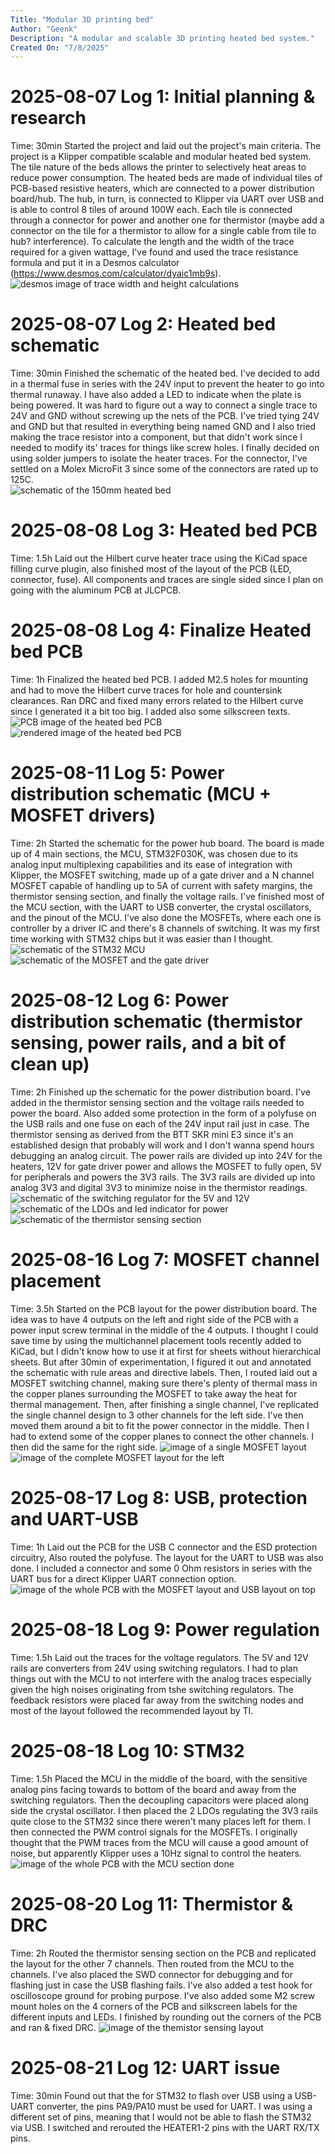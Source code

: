 ```yaml
---
Title: "Modular 3D printing bed"
Author: "Geenk"
Description: "A modular and scalable 3D printing heated bed system."
Created On: "7/8/2025"
---
```


# 2025-08-07 Log 1: Initial planning & research
Time: 30min
Started the project and laid out the project's main criteria. The project is a Klipper compatible scalable and modular heated bed system. The tile nature of the beds allows the printer to selectively heat areas to reduce power consumption. The heated beds are made of individual tiles of PCB-based resistive heaters, which are connected to a power distribution board/hub. The hub, in turn, is connected to Klipper via UART over USB and is able to control 8 tiles of around 100W each. Each tile is connected through a connector for power and another one for thermistor (maybe add a connector on the tile for a thermistor to allow for a single cable from tile to hub? interference). To calculate the length and the width of the trace required for a given wattage, I've found and used the trace resistance formula and put it in a Desmos calculator (https://www.desmos.com/calculator/dyaic1mb9s). 
![desmos image of trace width and height calculations](https://github.com/Haxintosh/tiled-pcb-heater/blob/db1faf27f93f53c38962efba4f0ba4f78a835df6/pics/desmos.png)

# 2025-08-07 Log 2: Heated bed schematic
Time: 30min
Finished the schematic of the heated bed. I've decided to add in a thermal fuse in series with the 24V input to prevent the heater to go into thermal runaway. I have also added a LED to indicate when the plate is being powered. It was hard to figure out a way to connect a single trace to 24V and GND without screwing up the nets  of the PCB. I've tried tying 24V and GND but that resulted in everything being named GND and I also tried making the trace resistor into a component, but that didn't work since I needed to modify its' traces for things like screw holes. I finally decided on using solder jumpers to isolate the heater traces. For the connector, I've settled on a Molex MicroFit 3 since some of the connectors are rated up to 125C.  
![schematic of the 150mm heated bed](https://github.com/Haxintosh/tiled-pcb-heater/blob/98d143a2d95fdf668801079218101a170dff6366/pics/150mm_heater_schem.png)

# 2025-08-08 Log 3: Heated bed PCB
Time: 1.5h
Laid out the Hilbert curve heater trace using the KiCad space filling curve plugin, also finished most of the layout of the PCB (LED, connector, fuse). All components and traces are single sided since I plan on going with the aluminum PCB at JLCPCB.

# 2025-08-08 Log 4: Finalize Heated bed PCB
Time: 1h
Finalized the heated bed PCB. I added M2.5 holes for mounting and had to move the Hilbert curve traces for hole and countersink clearances. Ran DRC and fixed many errors related to the Hilbert curve since I generated it a bit too big. I added also some silkscreen texts.
![PCB image of the heated bed PCB](https://github.com/Haxintosh/tiled-pcb-heater/blob/98d143a2d95fdf668801079218101a170dff6366/pics/150mm_heater_pcb.png)
![rendered image of the heated bed PCB](https://github.com/Haxintosh/tiled-pcb-heater/blob/main/pics/150mm_heater.png)
# 2025-08-11 Log 5: Power distribution schematic (MCU + MOSFET drivers)
Time: 2h
Started the schematic for the power hub board. The board is made up of 4 main sections, the MCU, STM32F030K, was chosen due to its analog input multiplexing capabilities and its ease of integration with Klipper, the MOSFET switching, made up of a gate driver and a N channel MOSFET capable of handling up to 5A of current with safety margins, the thermistor sensing section, and finally the voltage rails. I've finished most of the MCU section, with the UART to USB converter, the crystal oscillators, and the pinout of the MCU. I've also done the MOSFETs, where each one is controller by a driver IC and there's 8 channels of switching. It was my first time working with STM32 chips but it was easier than I thought. 
![schematic of the STM32 MCU](https://github.com/Haxintosh/tiled-pcb-heater/blob/98d143a2d95fdf668801079218101a170dff6366/pics/mcu_schem.png)
![schematic of the MOSFET and the gate driver](https://github.com/Haxintosh/tiled-pcb-heater/blob/98d143a2d95fdf668801079218101a170dff6366/pics/mosfet_schem.png)
# 2025-08-12 Log 6: Power distribution schematic (thermistor sensing, power rails, and a bit of clean up)
Time: 2h
Finished up the schematic for the power distribution board. I've added in the thermistor sensing section and the voltage rails needed to power the board. Also added some protection in the form of a polyfuse on the USB rails and one fuse on each of the 24V input rail just in case. The thermistor sensing as derived from the BTT SKR mini E3 since it's an established design that  probably will work and I don't wanna spend hours debugging an analog circuit. The power rails are divided up into 24V for the heaters, 12V for gate driver power and allows the MOSFET to fully open, 5V for peripherals and powers the 3V3 rails. The 3V3 rails are divided up into analog 3V3 and digital 3V3 to minimize noise in the thermistor readings. 
![schematic of the switching regulator for the 5V and 12V](https://github.com/Haxintosh/tiled-pcb-heater/blob/98d143a2d95fdf668801079218101a170dff6366/pics/sw_schem.png)
![schematic of the LDOs and led indicator for power](https://github.com/Haxintosh/tiled-pcb-heater/blob/main/pics/ldo_schem.png)
![schematic of the thermistor sensing section](https://github.com/Haxintosh/tiled-pcb-heater/blob/98d143a2d95fdf668801079218101a170dff6366/pics/therm_schem.png)

# 2025-08-16 Log 7: MOSFET channel placement
Time: 3.5h
Started on the PCB layout for the power distribution board. The idea was to have 4 outputs on the left and right side of the PCB with a power input screw terminal in the middle of the 4 outputs. I thought I could save time by using the multichannel placement tools recently added to KiCad, but I didn't know how to use it at first for sheets without hierarchical sheets. But after 30min of experimentation, I figured it out and annotated the schematic with rule areas and directive labels. Then, I routed laid out a MOSFET switching channel, making sure there's plenty of thermal mass in the copper planes surrounding the MOSFET to take away the heat for thermal management. Then, after finishing a single channel, I've replicated the single channel design to 3 other channels for the left side. I've then moved them around a bit to fit the power connector in the middle. Then I had to extend some of the copper planes to connect the other channels. I then did the same for the right side. 
![image of a single MOSFET layout](https://github.com/Haxintosh/tiled-pcb-heater/blob/98d143a2d95fdf668801079218101a170dff6366/pics/mosfet.png)
![image of the complete MOSFET layout for the left](https://github.com/Haxintosh/tiled-pcb-heater/blob/98d143a2d95fdf668801079218101a170dff6366/pics/mosfet_col.png)


# 2025-08-17 Log 8: USB, protection and UART-USB
Time: 1h
Laid out the PCB for the USB C connector and the ESD protection circuitry, Also routed the polyfuse. The layout for the UART to USB was also done. I included a connector and some 0 Ohm resistors in series with the UART bus for a direct Klipper UART connection option.
![image of the whole PCB with the MOSFET layout and USB layout on top](https://github.com/Haxintosh/tiled-pcb-heater/blob/98d143a2d95fdf668801079218101a170dff6366/pics/mosfet_usb.png)

# 2025-08-18 Log 9: Power regulation
Time: 1.5h
Laid out the traces for the voltage regulators. The 5V and 12V rails are converters from 24V using switching regulators. I had to plan things out with the MCU to not interfere with the analog traces especially given the high noises originating from tshe switching regulators. The feedback resistors were placed far away from the switching nodes and most of the layout followed the recommended layout by TI. 

# 2025-08-18 Log 10: STM32
Time: 1.5h
Placed the MCU in the middle of the board, with the sensitive analog pins facing towards to bottom of the board and away from the switching regulators. Then the decoupling capacitors were placed along side the crystal oscillator. I then placed the 2 LDOs regulating the 3V3 rails quite close to the STM32 since there weren't many places left for them. I then connected the PWM control signals for the MOSFETs. I originally thought that the PWM traces from the MCU will cause a good amount of noise, but apparently Klipper uses a 10Hz signal to control the heaters. 
![image of the whole PCB with the MCU section done](https://github.com/Haxintosh/tiled-pcb-heater/blob/98d143a2d95fdf668801079218101a170dff6366/pics/mcu_pcb.png)

# 2025-08-20 Log 11: Thermistor & DRC
Time: 2h 
Routed the thermistor sensing section on the PCB and replicated the layout for the other 7 channels. Then routed from the MCU to the channels. I've also placed the SWD connector for debugging and for flashing just in case the USB flashing fails. I've also added a test hook for oscilloscope ground for probing purpose. I've also added some M2 screw mount holes on the 4 corners of the PCB and silkscreen labels for the different inputs and LEDs. I finished by rounding out the corners of the PCB and ran & fixed DRC.
![image of the themistor sensing layout](https://github.com/Haxintosh/tiled-pcb-heater/blob/98d143a2d95fdf668801079218101a170dff6366/pics/therm_pcb.png)

# 2025-08-21 Log 12: UART issue
Time: 30min
Found out that the for STM32 to flash over USB using a USB-UART converter, the pins PA9/PA10 must be used for UART. I was using a different set of pins, meaning that I would not be able to flash the STM32 via USB. I switched and rerouted the HEATER1-2 pins with the UART RX/TX pins. 
